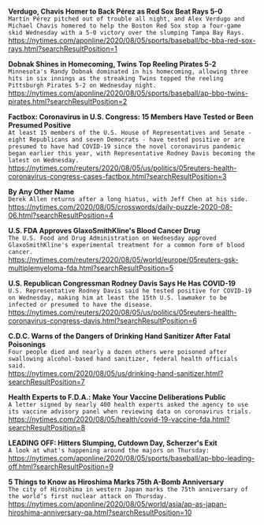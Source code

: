 **Verdugo, Chavis Homer to Back Pérez as Red Sox Beat Rays 5-0**\
`Martín Pérez pitched out of trouble all night, and Alex Verdugo and Michael Chavis homered to help the Boston Red Sox stop a four-game skid Wednesday with a 5-0 victory over the slumping Tampa Bay Rays.`\
https://nytimes.com/aponline/2020/08/05/sports/baseball/bc-bba-red-sox-rays.html?searchResultPosition=1

**Dobnak Shines in Homecoming, Twins Top Reeling Pirates 5-2**\
`Minnesota's Randy Dobnak dominated in his homecoming, allowing three hits in six innings as the streaking Twins topped the reeling Pittsburgh Pirates 5-2 on Wednesday night.`\
https://nytimes.com/aponline/2020/08/05/sports/baseball/ap-bbo-twins-pirates.html?searchResultPosition=2

**Factbox: Coronavirus in U.S. Congress: 15 Members Have Tested or Been Presumed Positive**\
`At least 15 members of the U.S. House of Representatives and Senate - eight Republicans and seven Democrats - have tested positive or are presumed to have had COVID-19 since the novel coronavirus pandemic began earlier this year, with Representative Rodney Davis becoming the latest on Wednesday.`\
https://nytimes.com/reuters/2020/08/05/us/politics/05reuters-health-coronavirus-congress-cases-factbox.html?searchResultPosition=3

**By Any Other Name**\
`Derek Allen returns after a long hiatus, with Jeff Chen at his side.`\
https://nytimes.com/2020/08/05/crosswords/daily-puzzle-2020-08-06.html?searchResultPosition=4

**U.S. FDA Approves GlaxoSmithKline's Blood Cancer Drug**\
`The U.S. Food and Drug Administration on Wednesday approved GlaxoSmithKline's experimental treatment for a common form of blood cancer. `\
https://nytimes.com/reuters/2020/08/05/world/europe/05reuters-gsk-multiplemyeloma-fda.html?searchResultPosition=5

**U.S. Republican Congressman Rodney Davis Says He Has COVID-19**\
`U.S. Representative Rodney Davis said he tested positive for COVID-19 on Wednesday, making him at least the 15th U.S. lawmaker to be infected or presumed to have the disease.`\
https://nytimes.com/reuters/2020/08/05/us/politics/05reuters-health-coronavirus-congress-davis.html?searchResultPosition=6

**C.D.C. Warns of the Dangers of Drinking Hand Sanitizer After Fatal Poisonings**\
`Four people died and nearly a dozen others were poisoned after swallowing alcohol-based hand sanitizer, federal health officials said.`\
https://nytimes.com/2020/08/05/us/drinking-hand-sanitizer.html?searchResultPosition=7

**Health Experts to F.D.A.: Make Your Vaccine Deliberations Public**\
`A letter signed by nearly 400 health experts asked the agency to use its vaccine advisory panel when reviewing data on coronavirus trials.`\
https://nytimes.com/2020/08/05/health/covid-19-vaccine-fda.html?searchResultPosition=8

**LEADING OFF: Hitters Slumping, Cutdown Day, Scherzer's Exit**\
`A look at what's happening around the majors on Thursday:`\
https://nytimes.com/aponline/2020/08/05/sports/baseball/ap-bbo-leading-off.html?searchResultPosition=9

**5 Things to Know as Hiroshima Marks 75th A-Bomb Anniversary**\
`The city of Hiroshima in western Japan marks the 75th anniversary of the world’s first nuclear attack on Thursday. `\
https://nytimes.com/aponline/2020/08/05/world/asia/ap-as-japan-hiroshima-anniversary-qa.html?searchResultPosition=10

